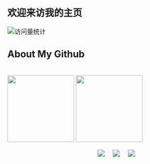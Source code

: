 ## 欢迎来访我的主页

<img src="https://komarev.com/ghpvc/?username=donkingliang&label=Views&color=0e75b6&style=flat" alt="访问量统计" />

## About My Github

<br/> 
<div align="left">
<img height='150' src="https://github-readme-stats.vercel.app/api/top-langs/?username=donkingliang&layout=compact&langs_count=8&theme=cobalt" align="center" />
<img height='150' src="https://github-readme-stats.vercel.app/api?username=donkingliang&show_icons=true&theme=cobalt" align="center" />
</div> 

</br>
<div align="center">
    <a href="https://juejin.cn/user/3896324936446030/posts"><img src="https://img.shields.io/badge/juejin-掘金-blue" /></a>&emsp;
<!--     <a href="https://twitter.com/sun0225SUN/"><img src="https://img.shields.io/badge/Twitter-推特-blue" /></a>&emsp; -->
<!--     <a href="https://www.youtube.com/@sun0225SUN"><img src="https://img.shields.io/badge/YouTube-油管-c32136" /></a>&emsp; -->
<!--     <a href="https://box.sunguoqi.com/weixin_mp"><img src="https://img.shields.io/badge/WeChat-微信-07c160" /></a>&emsp; -->
    <a href="https://www.jianshu.com/u/61b2c7641d67"><img src="https://img.shields.io/badge/jianshu-简书-ff69b4" /></a>&emsp;
    <a href="https://blog.csdn.net/u010177022"><img src="https://img.shields.io/badge/CSDN-论坛-c32136" /></a>&emsp;
<!--     <a href="https://www.zhihu.com/people/sunguoqi/"><img src="https://img.shields.io/badge/Zhihu-知乎-blue" /></a>&emsp; -->
    <!-- visitor statistics logo 访客数统计徽标 -->
<!--     <img src="https://komarev.com/ghpvc/?username=donkingliang&label=Views&color=0e75b6&style=flat" alt="访问量统计" /> -->
<!--      <img src="https://visitor-badge.glitch.me/badge?page_id=sun0225SUN" alt="访客统计" /> -->
  </div>
</br>
